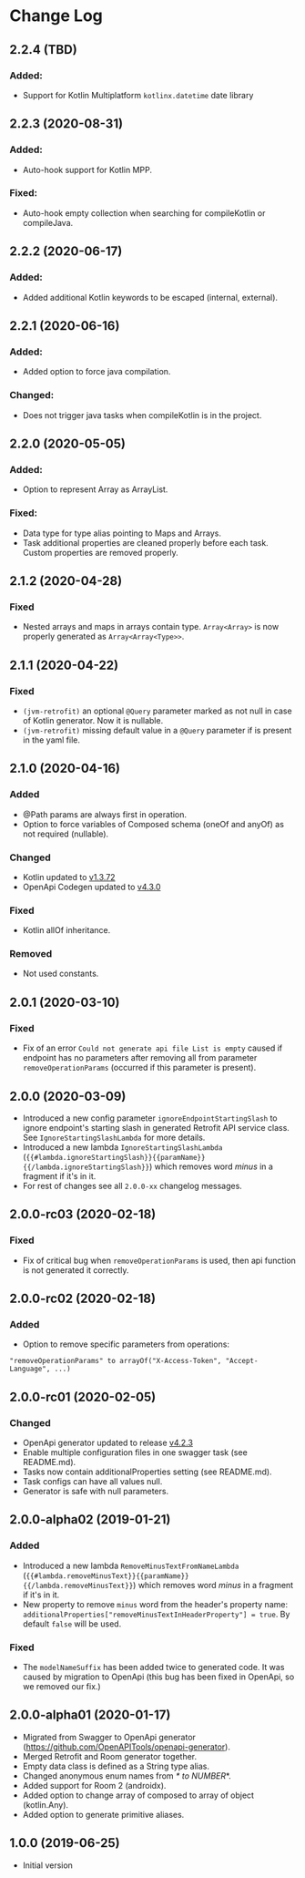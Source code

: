 Change Log
==========
## 2.2.4 (TBD)

### Added:
- Support for Kotlin Multiplatform `kotlinx.datetime` date library

## 2.2.3 (2020-08-31)

### Added:
- Auto-hook support for Kotlin MPP.

### Fixed:
- Auto-hook empty collection when searching for compileKotlin or compileJava.

## 2.2.2 (2020-06-17)

### Added:
- Added additional Kotlin keywords to be escaped (internal, external).

## 2.2.1 (2020-06-16)

### Added:
- Added option to force java compilation.

### Changed:
- Does not trigger java tasks when compileKotlin is in the project.

## 2.2.0 (2020-05-05)

### Added:
- Option to represent Array as ArrayList.

### Fixed:
- Data type for type alias pointing to Maps and Arrays.
- Task additional properties are cleaned properly before each task. Custom properties are removed properly.

## 2.1.2 (2020-04-28)

### Fixed
- Nested arrays and maps in arrays contain type. `Array<Array>` is now properly generated as `Array<Array<Type>>`.

## 2.1.1 (2020-04-22)

### Fixed
- `(jvm-retrofit)` an optional `@Query` parameter marked as not null in case of Kotlin generator. Now it is nullable.
- `(jvm-retrofit)` missing default value in a `@Query` parameter if is present in the yaml file.

## 2.1.0 (2020-04-16)

### Added
- @Path params are always first in operation.
- Option to force variables of Composed schema (oneOf and anyOf) as not required (nullable).

### Changed
- Kotlin updated to [v1.3.72](https://github.com/JetBrains/kotlin/releases/tag/v1.3.72)
- OpenApi Codegen updated to [v4.3.0](https://github.com/OpenAPITools/openapi-generator/releases/tag/v4.3.0)

### Fixed
- Kotlin allOf inheritance.

### Removed
- Not used constants.

## 2.0.1 (2020-03-10)

### Fixed
- Fix of an error `Could not generate api file List is empty` caused if endpoint has no parameters after removing all from 
parameter `removeOperationParams` (occurred if this parameter is present).

## 2.0.0 (2020-03-09)
- Introduced a new config parameter `ignoreEndpointStartingSlash` to ignore endpoint's starting slash in generated 
Retrofit API service class. See `IgnoreStartingSlashLambda` for more details.
- Introduced a new lambda `IgnoreStartingSlashLambda` (`{{#lambda.ignoreStartingSlash}}{{paramName}}{{/lambda.ignoreStartingSlash}}`) 
which removes word *minus* in a fragment if it's in it.
- For rest of changes see all `2.0.0-xx` changelog messages.

## 2.0.0-rc03 (2020-02-18)

### Fixed
- Fix of critical bug when `removeOperationParams` is used, then api function is not generated it correctly.

## 2.0.0-rc02 (2020-02-18)

### Added
- Option to remove specific parameters from operations:
```
"removeOperationParams" to arrayOf("X-Access-Token", "Accept-Language", ...)
```

## 2.0.0-rc01 (2020-02-05)

### Changed
- OpenApi generator updated to release [v4.2.3](https://github.com/OpenAPITools/openapi-generator/releases/tag/v4.2.3)
- Enable multiple configuration files in one swagger task (see README.md).
- Tasks now contain additionalProperties setting (see README.md).
- Task configs can have all values null.
- Generator is safe with null parameters.

## 2.0.0-alpha02 (2019-01-21)

### Added
- Introduced a new lambda `RemoveMinusTextFromNameLambda` (`{{#lambda.removeMinusText}}{{paramName}}{{/lambda.removeMinusText}}`) which removes word *minus* in a fragment if it's in it.
- New property to remove `minus` word from the header's property name: `additionalProperties["removeMinusTextInHeaderProperty"] = true`. By default `false` will be used.

### Fixed
- The `modelNameSuffix` has been added twice to generated code. It was caused by migration to OpenApi (this bug has been fixed in OpenApi, so we removed our fix.)

## 2.0.0-alpha01 (2020-01-17)
- Migrated from Swagger to OpenApi generator (https://github.com/OpenAPITools/openapi-generator).
- Merged Retrofit and Room generator together.
- Empty data class is defined as a String type alias.
- Changed anonymous enum names from _* to NUMBER_*.
- Added support for Room 2 (androidx).
- Added option to change array of composed to array of object (kotlin.Any).
- Added option to generate primitive aliases.

## 1.0.0 (2019-06-25)
- Initial version
